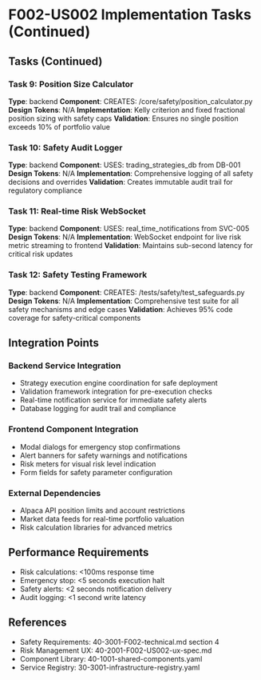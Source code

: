 # F002-US002 Implementation Tasks (Continued)

## Tasks (Continued)

### Task 9: Position Size Calculator
**Type**: backend
**Component**: CREATES: /core/safety/position_calculator.py
**Design Tokens**: N/A
**Implementation**: 
Kelly criterion and fixed fractional position sizing with safety caps
**Validation**: Ensures no single position exceeds 10% of portfolio value

### Task 10: Safety Audit Logger
**Type**: backend
**Component**: USES: trading_strategies_db from DB-001
**Design Tokens**: N/A
**Implementation**: 
Comprehensive logging of all safety decisions and overrides
**Validation**: Creates immutable audit trail for regulatory compliance

### Task 11: Real-time Risk WebSocket
**Type**: backend
**Component**: USES: real_time_notifications from SVC-005
**Design Tokens**: N/A
**Implementation**: 
WebSocket endpoint for live risk metric streaming to frontend
**Validation**: Maintains sub-second latency for critical risk updates

### Task 12: Safety Testing Framework
**Type**: backend
**Component**: CREATES: /tests/safety/test_safeguards.py
**Design Tokens**: N/A
**Implementation**: 
Comprehensive test suite for all safety mechanisms and edge cases
**Validation**: Achieves 95% code coverage for safety-critical components

## Integration Points

### Backend Service Integration
- Strategy execution engine coordination for safe deployment
- Validation framework integration for pre-execution checks
- Real-time notification service for immediate safety alerts
- Database logging for audit trail and compliance

### Frontend Component Integration
- Modal dialogs for emergency stop confirmations
- Alert banners for safety warnings and notifications
- Risk meters for visual risk level indication
- Form fields for safety parameter configuration

### External Dependencies
- Alpaca API position limits and account restrictions
- Market data feeds for real-time portfolio valuation
- Risk calculation libraries for advanced metrics

## Performance Requirements
- Risk calculations: <100ms response time
- Emergency stop: <5 seconds execution halt
- Safety alerts: <2 seconds notification delivery
- Audit logging: <1 second write latency

## References
- Safety Requirements: 40-3001-F002-technical.md section 4
- Risk Management UX: 40-2001-F002-US002-ux-spec.md
- Component Library: 40-1001-shared-components.yaml
- Service Registry: 30-3001-infrastructure-registry.yaml